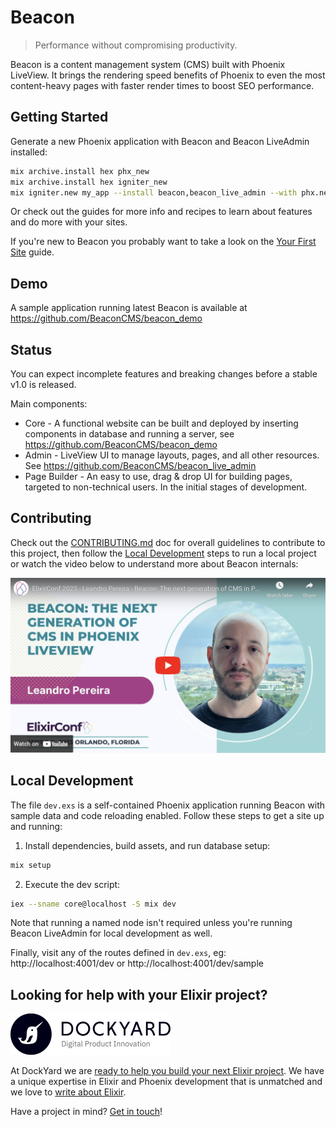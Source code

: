 # Beacon

> Performance without compromising productivity.

Beacon is a content management system (CMS) built with Phoenix LiveView. It brings the rendering speed benefits of Phoenix to even the most content-heavy pages with faster render times to boost SEO performance.

## Getting Started

Generate a new Phoenix application with Beacon and Beacon LiveAdmin installed:

```sh
mix archive.install hex phx_new
mix archive.install hex igniter_new
mix igniter.new my_app --install beacon,beacon_live_admin --with phx.new --beacon.site my_site
```

Or check out the guides for more info and recipes to learn about features and do more with your sites.

If you're new to Beacon you probably want to take a look on the [Your First Site](https://hexdocs.pm/beacon/your-first-site.html) guide.

## Demo

A sample application running latest Beacon is available at https://github.com/BeaconCMS/beacon_demo

## Status

You can expect incomplete features and breaking changes before a stable v1.0 is released.

Main components:
- Core - A functional website can be built and deployed by inserting components in database and running a server, see https://github.com/BeaconCMS/beacon_demo
- Admin - LiveView UI to manage layouts, pages, and all other resources. See https://github.com/BeaconCMS/beacon_live_admin
- Page Builder - An easy to use, drag & drop UI for building pages, targeted to non-technical users. In the initial stages of development.

## Contributing

Check out the [CONTRIBUTING.md](https://github.com/BeaconCMS/beacon/blob/main/CONTRIBUTING.md) doc for overall guidelines to contribute to this project,
then follow the [Local Development](https://github.com/BeaconCMS/beacon#local-development) steps to run a local project or watch the video below to understand more
about Beacon internals:

<a href="https://www.youtube.com/watch?v=5jk0fIJOFuc">
  <img src="https://raw.githubusercontent.com/BeaconCMS/beacon/main/assets/images/youtube_card.png" width="512" alt="YouTube card - ElixirConf 2023 - Leandro Pereira - Beacon: The next generation of CMS in Phoenix LiveView">
</a>

## Local Development

The file `dev.exs` is a self-contained Phoenix application running Beacon with sample data and code reloading enabled. Follow these steps to get a site up and running:

1. Install dependencies, build assets, and run database setup:

```sh
mix setup
```

2. Execute the dev script:

```sh
iex --sname core@localhost -S mix dev
```

Note that running a named node isn't required unless you're running Beacon LiveAdmin for local development as well.

Finally, visit any of the routes defined in `dev.exs`, eg: http://localhost:4001/dev or http://localhost:4001/dev/sample

## Looking for help with your Elixir project?

<img src="assets/images/dockyard_logo.png" width="256" alt="DockYard logo">

At DockYard we are [ready to help you build your next Elixir project](https://dockyard.com/phoenix-consulting).
We have a unique expertise in Elixir and Phoenix development that is unmatched and we love to [write about Elixir](https://dockyard.com/blog/categories/elixir).

Have a project in mind? [Get in touch](https://dockyard.com/contact/hire-us)!
